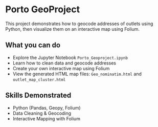 # Porto GeoProject

This project demonstrates how to geocode addresses of outlets using Python, then visualize them on an interactive map using Folium.

## What you can do
- Explore the Jupyter Notebook `Porto_Geoproject.ipynb`
- Learn how to clean data and geocode addresses
- Create your own interactive map using Folium
- View the generated HTML map files: `Geo_nominatim.html` and `outlet_map_cluster.html`

## Skills Demonstrated
- Python (Pandas, Geopy, Folium)
- Data Cleaning & Geocoding
- Interactive Mapping with Folium
